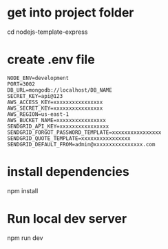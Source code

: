 # get into project folder

cd nodejs-template-express

# create .env file
```
NODE_ENV=development
PORT=3002
DB_URL=mongodb://localhost/DB_NAME
SECRET_KEY=api@123
AWS_ACCESS_KEY=xxxxxxxxxxxxxxxx
AWS_SECRET_KEY=xxxxxxxxxxxxxxxx
AWS_REGION=us-east-1
AWS_BUCKET_NAME=xxxxxxxxxxxxxxxx
SENDGRID_API_KEY=xxxxxxxxxxxxxxxx
SENDGRID_FORGOT_PASSWORD_TEMPLATE=xxxxxxxxxxxxxxxx
SENDGRID_QUOTE_TEMPLATE=xxxxxxxxxxxxxxxx
SENDGRID_DEFAULT_FROM=admin@xxxxxxxxxxxxxxxx.com
```
# install dependencies

 npm install

# Run local dev server

npm run dev


